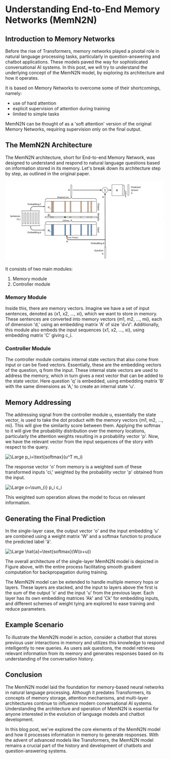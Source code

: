 # Understanding End-to-End Memory Networks (MemN2N)

## Introduction to Memory Networks

Before the rise of Transformers, memory networks played a pivotal role in natural language processing tasks, particularly in question-answering and chatbot applications. These models paved the way for sophisticated conversational AI systems. In this post, we will try to understand the underlying concept of the MemN2N model, by exploring its architecture and how it operates.

It is based on Memory Networks to overcome some of their shortcomings, namely:
- use of hard attention
- explicit supervision of attention during training
- limited to simple tasks

MemN2N can be thought of as a 'soft attention' version of the original Memory Networks, requiring supervision only on the final output.

## The MemN2N Architecture

The MemN2N architecture, short for End-to-end Memory Network, was designed to understand and respond to natural language questions based on information stored in its memory. Let's break down its architecture step by step, as outlined in the original paper.

![alt text](memn2n.png)

It consists of two main modules:
1. Memory module
2. Controller module

### Memory Module
Inside this, there are memory vectors. Imagine we have a set of input sentences, denoted as {x1, x2, ..., xi}, which we want to store in memory. These sentences are converted into memory vectors {m1, m2, ..., mi}, each of dimension 'd,' using an embedding matrix 'A' of size 'd×V'.
Additionally, this module also embeds the input sequences {x1, x2, ..., xi}, using embedding matrix 'C' giving c_i.

### Controller Module
The controller module contains internal state vectors that also come from input or can be fixed vectors. Essentially, these are the embedding vectors of the question, q from the input. These internal state vectors are used to address the memory, which in turn gives a next vector that can be added to the state vector. 
Here question 'q' is embedded, using embedding matrix 'B' with the same dimensions as 'A,' to create an internal state 'u'. 

## Memory Addressing

The addressing signal from the controller module u, essentially the state vector, is used to take the dot product with the memory vectors {m1, m2, ..., mi}. This will give the similarity score between them. Applying the softmax to it will give the probability distribution over the memory locations, particularly the attention weights resulting in a probability vector 'p'.
Now, we have the relevant vector from the input sequences of the story with respect to the query.

![\Large p_i=\text{softmax}(u^T m_i)](https://latex.codecogs.com/svg.latex?\Large&space;p_i=\text{softmax}(u^T%20m_i))

The response vector 'o' from memory is a weighted sum of these transformed inputs 'ci,' weighted by the probability vector 'p' obtained from the input.

![\Large o=\sum_{i} p_i c_i](https://latex.codecogs.com/svg.latex?\Large&space;o=\sum_{i}%20p_i%20c_i)

This weighted sum operation allows the model to focus on relevant information.

## Generating the Final Prediction

In the single-layer case, the output vector 'o' and the input embedding 'u' are combined using a weight matrix 'W' and a softmax function to produce the predicted label 'â'.

![\Large \hat{a}=\text{softmax}(W(o+u))](https://latex.codecogs.com/svg.latex?\Large&space;\hat{a}=\text{softmax}(W(o+u)))

The overall architecture of the single-layer MemN2N model is depicted in Figure above, with the entire process facilitating smooth gradient computation for backpropagation during training.

The MemN2N model can be extended to handle multiple memory hops or layers. These layers are stacked, and the input to layers above the first is the sum of the output 'o' and the input 'u' from the previous layer. Each layer has its own embedding matrices 'Ak' and 'Ck' for embedding inputs, and different schemes of weight tying are explored to ease training and reduce parameters.

## Example Scenario

To illustrate the MemN2N model in action, consider a chatbot that stores previous user interactions in memory and utilizes this knowledge to respond intelligently to new queries. As users ask questions, the model retrieves relevant information from its memory and generates responses based on its understanding of the conversation history.

## Conclusion

The MemN2N model laid the foundation for memory-based neural networks in natural language processing. Although it predates Transformers, its concepts of memory storage, attention mechanisms, and multi-layer architectures continue to influence modern conversational AI systems. Understanding the architecture and operation of MemN2N is essential for anyone interested in the evolution of language models and chatbot development.

In this blog post, we've explored the core elements of the MemN2N model and how it processes information in memory to generate responses. With the advent of advanced models like Transformers, the MemN2N model remains a crucial part of the history and development of chatbots and question-answering systems.

